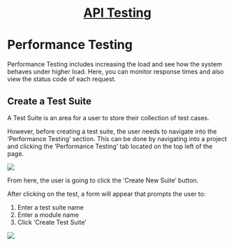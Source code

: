 <h1 style="text-align: center; text-decoration:underline; font-weight: bold;">API Testing</h1>

# Performance Testing
Performance Testing includes increasing the load and see how the system behaves under higher load. Here, you can monitor response times and also view the status code of each request.

## Create a Test Suite <!-- {docsify-ignore} --> 
A Test Suite is an area for a user to store their collection of test cases.

However, before creating a test suite, the user needs to navigate into the ‘Performance Testing’ section. This can be done by navigating into a project and clicking the ‘Performance Testing’ tab located on the top left of the page. 

![](../../../_media/_apiImgs/Aspose.Words.1a0bb08a-a30f-4674-a26b-60d476b195cd.007.png)

From here, the user is going to click the ‘Create New Suite’ button. 

After clicking on the test, a form will appear that prompts the user to:

1. Enter a test suite name
1. Enter a module name
1. Click ‘Create Test Suite’

![](../../../_media/_apiImgs/Aspose.Words.1a0bb08a-a30f-4674-a26b-60d476b195cd.052.png)